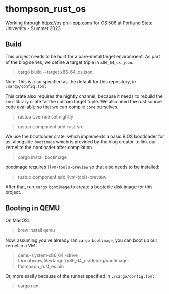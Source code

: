 # thompson_rust_os

Working through https://os.phil-opp.com/ for CS 506 at Portland State University - Summer 2023.

## Build

This project needs to be built for a bare-metal target environment. As part of the blog series,
we define a target triple in `x86_64_os.json`.

> cargo build --target x86_64_os.json

Note: This is also specified as the default for this repository, in `.cargo/config.toml`

This crate also requires the nightly channel, because it needs to rebuild the `core` library
crate for the custom target triple. We also need the rust source code available so that we
can compile `core` ourselves.

> rustup override set nightly

> rustup component add rust-src

We use the bootloader crate, which implements a basic BIOS bootloader for us, alongside
`bootimage` which is provided by the blog creator to link our kernel to the bootloader
after compilation.

> cargo install bootimage

bootimage requires `llvm-tools-preview` so that also needs to be installed:

> rustup component add llvm-tools-preview

After that, run `cargo bootimage` to create a bootable disk image for this project.

## Booting in QEMU

On MacOS:

> brew install qemu

Now, assuming you've already ran `cargo bootimage`, you can boot up our kernel in a VM:

> qemu-system-x86_64 -drive format=raw,file=target/x86_64_os/debug/bootimage-thompson_rust_os.bin

Or, more easily because of the runner specified in `./cargo/config.toml`:

> cargo run
